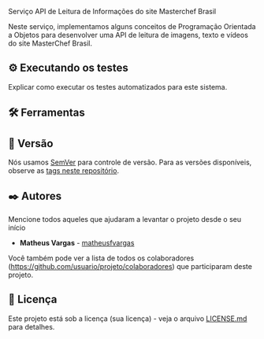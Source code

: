 Serviço API de Leitura de Informações do site Masterchef Brasil

Neste serviço, implementamos alguns conceitos de Programação Orientada a Objetos para desenvolver uma API de leitura de imagens, texto e vídeos do site MasterChef Brasil.


## ⚙️ Executando os testes

Explicar como executar os testes automatizados para este sistema.


## 🛠️ Ferramentas



## 📌 Versão

Nós usamos [SemVer](http://semver.org/) para controle de versão. Para as versões disponíveis, observe as [tags neste repositório](https://github.com/suas/tags/do/projeto).

## ✒️ Autores

Mencione todos aqueles que ajudaram a levantar o projeto desde o seu início

- **Matheus Vargas** - [matheusfvargas](https://github.com/matheusfvargas)

Você também pode ver a lista de todos os colaboradores (https://github.com/usuario/projeto/colaboradores) que participaram deste projeto.

## 📄 Licença

Este projeto está sob a licença (sua licença) - veja o arquivo [LICENSE.md](https://github.com/usuario/projeto/licenca) para detalhes.
